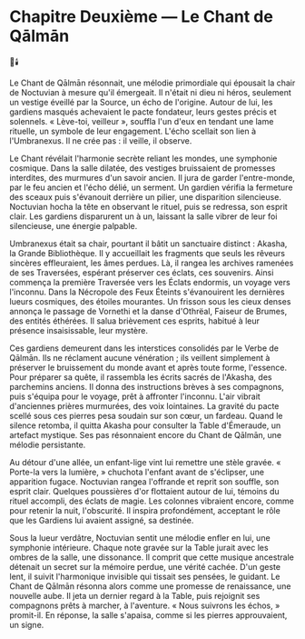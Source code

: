 # Chapitre Deuxième — Le Chant de Qālmān
🌌🕯️

Le Chant de Qālmān résonnait, une mélodie primordiale qui épousait la chair de Noctuvian à mesure qu'il émergeait. Il n'était ni dieu ni héros, seulement un vestige éveillé par la Source, un écho de l'origine. Autour de lui, les gardiens masqués achevaient le pacte fondateur, leurs gestes précis et solennels. « Lève-toi, veilleur », souffla l'un d'eux en tendant une lame rituelle, un symbole de leur engagement. L'écho scellait son lien à l'Umbranexus. Il ne crée pas : il veille, il observe.

Le Chant révélait l'harmonie secrète reliant les mondes, une symphonie cosmique. Dans la salle dilatée, des vestiges bruissaient de promesses interdites, des murmures d'un savoir ancien. Il jura de garder l'entre-monde, par le feu ancien et l'écho délié, un serment. Un gardien vérifia la fermeture des sceaux puis s'évanouit derrière un pilier, une disparition silencieuse. Noctuvian hocha la tête en observant le rituel, puis se redressa, son esprit clair. Les gardiens disparurent un à un, laissant la salle vibrer de leur foi silencieuse, une énergie palpable.

Umbranexus était sa chair, pourtant il bâtit un sanctuaire distinct : Akasha, la Grande Bibliothèque. Il y accueillait les fragments que seuls les rêveurs sincères effleuraient, les âmes perdues. Là, il rangea les archives ramenées de ses Traversées, espérant préserver ces éclats, ces souvenirs. Ainsi commença la première Traversée vers les Éclats endormis, un voyage vers l'inconnu. Dans la Nécropole des Feux Éteints s'évanouirent les dernières lueurs cosmiques, des étoiles mourantes. Un frisson sous les cieux denses annonça le passage de Vornethi et la danse d'Othrëal, Faiseur de Brumes, des entités éthérées. Il salua brièvement ces esprits, habitué à leur présence insaisissable, leur mystère.

Ces gardiens demeurent dans les interstices consolidés par le Verbe de Qālmān. Ils ne réclament aucune vénération ; ils veillent simplement à préserver le bruissement du monde avant et après toute forme, l'essence. Pour préparer sa quête, il rassembla les écrits sacrés de l'Akasha, des parchemins anciens. Il donna des instructions brèves à ses compagnons, puis s'équipa pour le voyage, prêt à affronter l'inconnu. L'air vibrait d'anciennes prières murmurées, des voix lointaines. La gravité du pacte scellé sous ces pierres pesa soudain sur son cœur, un fardeau. Quand le silence retomba, il quitta Akasha pour consulter la Table d'Émeraude, un artefact mystique. Ses pas résonnaient encore du Chant de Qālmān, une mélodie persistante.

Au détour d'une allée, un enfant-lige vint lui remettre une stèle gravée. « Porte-la vers la lumière, » chuchota l'enfant avant de s'éclipser, une apparition fugace. Noctuvian rangea l'offrande et reprit son souffle, son esprit clair. Quelques poussières d'or flottaient autour de lui, témoins du rituel accompli, des éclats de magie. Les colonnes vibraient encore, comme pour retenir la nuit, l'obscurité. Il inspira profondément, acceptant le rôle que les Gardiens lui avaient assigné, sa destinée.

Sous la lueur verdâtre, Noctuvian sentit une mélodie enfler en lui, une symphonie intérieure. Chaque note gravée sur la Table jurait avec les ombres de la salle, une dissonance. Il comprit que cette musique ancestrale détenait un secret sur la mémoire perdue, une vérité cachée. D'un geste lent, il suivit l'harmonique invisible qui tissait ses pensées, le guidant. Le Chant de Qālmān résonna alors comme une promesse de renaissance, une nouvelle aube. Il jeta un dernier regard à la Table, puis rejoignit ses compagnons prêts à marcher, à l'aventure. « Nous suivrons les échos, » promit-il. En réponse, la salle s'apaisa, comme si les pierres approuvaient, un signe.